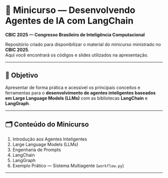 # 🧠 Minicurso — Desenvolvendo Agentes de IA com LangChain  
**CBIC 2025 — Congresso Brasileiro de Inteligência Computacional**

Repositório criado para disponibilizar o material do minicurso ministrado no **CBIC 2025**.  
Aqui você encontrará os códigos e slides utilizados na apresentação.

---

## 📘 Objetivo

Apresentar de forma prática e acessível os principais conceitos e ferramentas para o **desenvolvimento de agentes inteligentes baseados em Large Language Models (LLMs)** com as bibliotecas **LangChain** e **LangGraph**.

---

## 🗂️ Conteúdo do Minicurso

1. Introdução aos Agentes Inteligentes 
2. Large Language Models (LLMs)  
3. Engenharia de Prompts 
4. LangChain 
5. LangGraph  
6. Exemplo Prático — Sistema Multiagente (`workflow.py`) 

---
